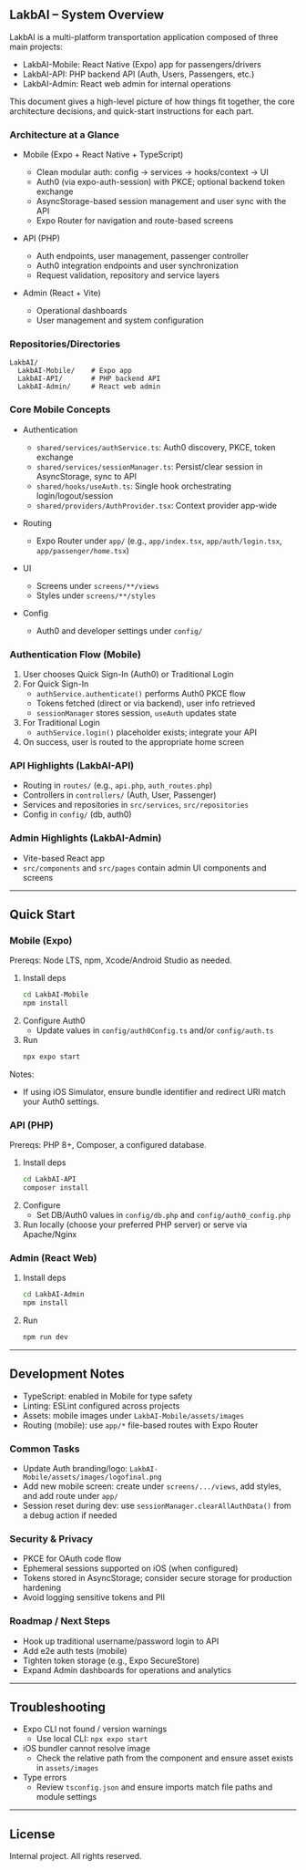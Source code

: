 ## LakbAI – System Overview

LakbAI is a multi-platform transportation application composed of three main projects:

- LakbAI-Mobile: React Native (Expo) app for passengers/drivers
- LakbAI-API: PHP backend API (Auth, Users, Passengers, etc.)
- LakbAI-Admin: React web admin for internal operations

This document gives a high-level picture of how things fit together, the core architecture decisions, and quick-start instructions for each part.

### Architecture at a Glance

- Mobile (Expo + React Native + TypeScript)
  - Clean modular auth: config → services → hooks/context → UI
  - Auth0 (via expo-auth-session) with PKCE; optional backend token exchange
  - AsyncStorage-based session management and user sync with the API
  - Expo Router for navigation and route-based screens

- API (PHP)
  - Auth endpoints, user management, passenger controller
  - Auth0 integration endpoints and user synchronization
  - Request validation, repository and service layers

- Admin (React + Vite)
  - Operational dashboards
  - User management and system configuration

### Repositories/Directories

```
LakbAI/
  LakbAI-Mobile/    # Expo app
  LakbAI-API/       # PHP backend API
  LakbAI-Admin/     # React web admin
```

### Core Mobile Concepts

- Authentication
  - `shared/services/authService.ts`: Auth0 discovery, PKCE, token exchange
  - `shared/services/sessionManager.ts`: Persist/clear session in AsyncStorage, sync to API
  - `shared/hooks/useAuth.ts`: Single hook orchestrating login/logout/session
  - `shared/providers/AuthProvider.tsx`: Context provider app-wide

- Routing
  - Expo Router under `app/` (e.g., `app/index.tsx`, `app/auth/login.tsx`, `app/passenger/home.tsx`)

- UI
  - Screens under `screens/**/views`
  - Styles under `screens/**/styles`

- Config
  - Auth0 and developer settings under `config/`

### Authentication Flow (Mobile)

1. User chooses Quick Sign-In (Auth0) or Traditional Login
2. For Quick Sign-In
   - `authService.authenticate()` performs Auth0 PKCE flow
   - Tokens fetched (direct or via backend), user info retrieved
   - `sessionManager` stores session, `useAuth` updates state
3. For Traditional Login
   - `authService.login()` placeholder exists; integrate your API
4. On success, user is routed to the appropriate home screen

### API Highlights (LakbAI-API)

- Routing in `routes/` (e.g., `api.php`, `auth_routes.php`)
- Controllers in `controllers/` (Auth, User, Passenger)
- Services and repositories in `src/services`, `src/repositories`
- Config in `config/` (db, auth0)

### Admin Highlights (LakbAI-Admin)

- Vite-based React app
- `src/components` and `src/pages` contain admin UI components and screens

---

## Quick Start

### Mobile (Expo)

Prereqs: Node LTS, npm, Xcode/Android Studio as needed.

1. Install deps
   ```bash
   cd LakbAI-Mobile
   npm install
   ```
2. Configure Auth0
   - Update values in `config/auth0Config.ts` and/or `config/auth.ts`
3. Run
   ```bash
   npx expo start
   ```

Notes:
- If using iOS Simulator, ensure bundle identifier and redirect URI match your Auth0 settings.

### API (PHP)

Prereqs: PHP 8+, Composer, a configured database.

1. Install deps
   ```bash
   cd LakbAI-API
   composer install
   ```
2. Configure
   - Set DB/Auth0 values in `config/db.php` and `config/auth0_config.php`
3. Run locally (choose your preferred PHP server) or serve via Apache/Nginx

### Admin (React Web)

1. Install deps
   ```bash
   cd LakbAI-Admin
   npm install
   ```
2. Run
   ```bash
   npm run dev
   ```

---

## Development Notes

- TypeScript: enabled in Mobile for type safety
- Linting: ESLint configured across projects
- Assets: mobile images under `LakbAI-Mobile/assets/images`
- Routing (mobile): use `app/*` file-based routes with Expo Router

### Common Tasks

- Update Auth branding/logo: `LakbAI-Mobile/assets/images/logofinal.png`
- Add new mobile screen: create under `screens/.../views`, add styles, and add route under `app/`
- Session reset during dev: use `sessionManager.clearAllAuthData()` from a debug action if needed

### Security & Privacy

- PKCE for OAuth code flow
- Ephemeral sessions supported on iOS (when configured)
- Tokens stored in AsyncStorage; consider secure storage for production hardening
- Avoid logging sensitive tokens and PII

### Roadmap / Next Steps

- Hook up traditional username/password login to API
- Add e2e auth tests (mobile)
- Tighten token storage (e.g., Expo SecureStore)
- Expand Admin dashboards for operations and analytics

---

## Troubleshooting

- Expo CLI not found / version warnings
  - Use local CLI: `npx expo start`
- iOS bundler cannot resolve image
  - Check the relative path from the component and ensure asset exists in `assets/images`
- Type errors
  - Review `tsconfig.json` and ensure imports match file paths and module settings

---

## License

Internal project. All rights reserved.


